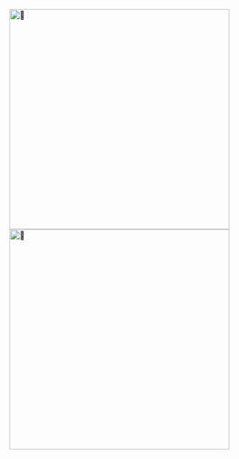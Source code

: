 [<img align="left" width="390" alt="👻" src="https://gist.githubusercontent.com/skuzow/a08f08027bd9e359cb0d83e522cf5f47/raw/profile.svg">](#)
[<img align="left" width="390" alt="👻" src="https://gist.githubusercontent.com/skuzow/a08f08027bd9e359cb0d83e522cf5f47/raw/contributions.svg">](#)
